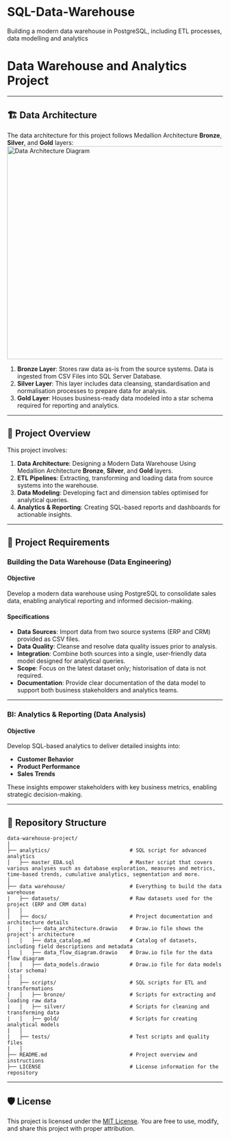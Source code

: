 # SQL-Data-Warehouse
Building a modern data warehouse in PostgreSQL, including ETL processes, data modelling and analytics
# Data Warehouse and Analytics Project

---
## 🏗️ Data Architecture

The data architecture for this project follows Medallion Architecture **Bronze**, **Silver**, and **Gold** layers:
<img width="786" height="496" alt="Data Architecture Diagram" src="https://github.com/user-attachments/assets/5b2dee08-babc-4fb9-8f06-c8fab73451bc" />




1. **Bronze Layer**: Stores raw data as-is from the source systems. Data is ingested from CSV Files into SQL Server Database.
2. **Silver Layer**: This layer includes data cleansing, standardisation and normalisation processes to prepare data for analysis.
3. **Gold Layer**: Houses business-ready data modeled into a star schema required for reporting and analytics.

---
## 📖 Project Overview

This project involves:

1. **Data Architecture**: Designing a Modern Data Warehouse Using Medallion Architecture **Bronze**, **Silver**, and **Gold** layers.
2. **ETL Pipelines**: Extracting, transforming and loading data from source systems into the warehouse.
3. **Data Modeling**: Developing fact and dimension tables optimised for analytical queries.
4. **Analytics & Reporting**: Creating SQL-based reports and dashboards for actionable insights.

---

## 🚀 Project Requirements

### Building the Data Warehouse (Data Engineering)

#### Objective
Develop a modern data warehouse using PostgreSQL to consolidate sales data, enabling analytical reporting and informed decision-making.

#### Specifications
- **Data Sources**: Import data from two source systems (ERP and CRM) provided as CSV files.
- **Data Quality**: Cleanse and resolve data quality issues prior to analysis.
- **Integration**: Combine both sources into a single, user-friendly data model designed for analytical queries.
- **Scope**: Focus on the latest dataset only; historisation of data is not required.
- **Documentation**: Provide clear documentation of the data model to support both business stakeholders and analytics teams.

---

### BI: Analytics & Reporting (Data Analysis)

#### Objective
Develop SQL-based analytics to deliver detailed insights into:
- **Customer Behavior**
- **Product Performance**
- **Sales Trends**

These insights empower stakeholders with key business metrics, enabling strategic decision-making.  

---

## 📂 Repository Structure
```
data-warehouse-project/
│
├── analytics/                          # SQL script for advanced analytics
│   ├── master_EDA.sql                  # Master script that covers various analyses such as database exploration, measures and metrics, time-based trends, cumulative analytics, segmentation and more. 
│
├── data warehouse/                     # Everything to build the data warehouse
|   ├── datasets/                       # Raw datasets used for the project (ERP and CRM data)
|   |
│   ├── docs/                           # Project documentation and architecture details
│   |   ├── data_architecture.drawio    # Draw.io file shows the project's architecture
│   |   ├── data_catalog.md             # Catalog of datasets, including field descriptions and metadata
│   |   ├── data_flow_diagram.drawio    # Draw.io file for the data flow diagram
│   |   ├── data_models.drawio          # Draw.io file for data models (star schema)
|   |
|   ├── scripts/                        # SQL scripts for ETL and transformations
|   │   ├── bronze/                     # Scripts for extracting and loading raw data
|   │   ├── silver/                     # Scripts for cleaning and transforming data
|   │   ├── gold/                       # Scripts for creating analytical models
|   │
|   ├── tests/                          # Test scripts and quality files
|   │
├── README.md                           # Project overview and instructions
├── LICENSE                             # License information for the repository
```
---

## 🛡️ License

This project is licensed under the [MIT License](LICENSE). You are free to use, modify, and share this project with proper attribution.
